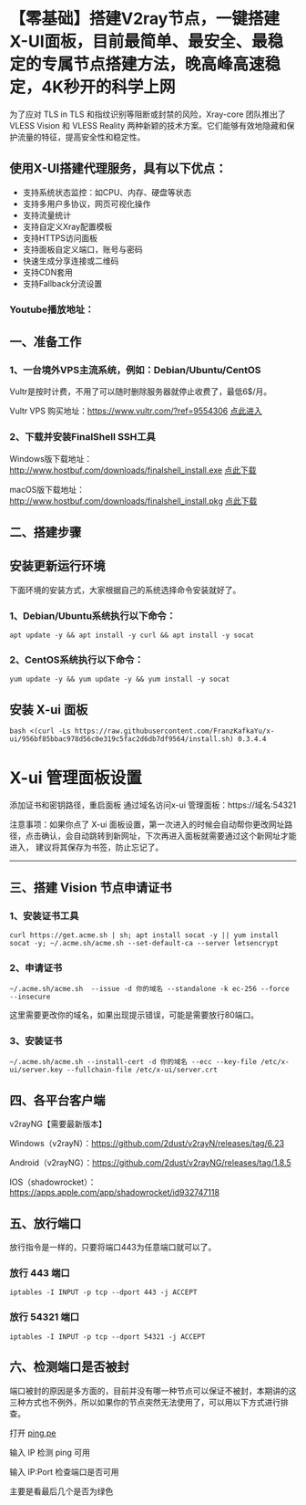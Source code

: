 # 【零基础】搭建V2ray节点，一键搭建X-UI面板，目前最简单、最安全、最稳定的专属节点搭建方法，晚高峰高速稳定，4K秒开的科学上网


为了应对 TLS in TLS 和指纹识别等阻断或封禁的风险，Xray-core 团队推出了 VLESS Vision 和 VLESS Reality 两种新颖的技术方案。它们能够有效地隐藏和保护流量的特征，提高安全性和稳定性。

## 使用X-UI搭建代理服务，具有以下优点：

- 支持系统状态监控：如CPU、内存、硬盘等状态
- 支持多用户多协议，网页可视化操作
- 支持流量统计
- 支持自定义Xray配置模板
- 支持HTTPS访问面板
- 支持面板自定义端口，账号与密码
- 快速生成分享连接或二维码
- 支持CDN套用
- 支持Fallback分流设置

### Youtube播放地址：

 ## 一、准备工作

  ### 1、一台境外VPS主流系统，例如：Debian/Ubuntu/CentOS
Vultr是按时计费，不用了可以随时删除服务器就停止收费了，最低6$/月。

Vultr VPS 购买地址：https://www.vultr.com/?ref=9554306  [点此进入](https://www.vultr.com/?ref=9554306)  

### 2、下载并安装FinalShell SSH工具

Windows版下载地址：http://www.hostbuf.com/downloads/finalshell_install.exe  [点此下载](http://www.hostbuf.com/downloads/finalshell_install.exe)

macOS版下载地址：http://www.hostbuf.com/downloads/finalshell_install.pkg  [点此下载](http://www.hostbuf.com/downloads/finalshell_install.pkg)

## 二、搭建步骤

## 安装更新运行环境

下面环境的安装方式，大家根据自己的系统选择命令安装就好了。
### 1、Debian/Ubuntu系统执行以下命令：
     
    apt update -y && apt install -y curl && apt install -y socat
     
### 2、CentOS系统执行以下命令：

    yum update -y && yum update -y && yum install -y socat
    
## 安装 X-ui 面板

    bash <(curl -Ls https://raw.githubusercontent.com/FranzKafkaYu/x-ui/956bf85bbac978d56c0e319c5fac2d6db7df9564/install.sh) 0.3.4.4


# X-ui 管理面板设置
添加证书和密钥路径，重启面板
通过域名访问x-ui 管理面板：https://域名:54321

注意事项：如果你点了 X-ui 面板设置，第一次进入的时候会自动帮你更改网址路径，点击确认，会自动跳转到新网址，下次再进入面板就需要通过这个新网址才能进入，
建议将其保存为书签，防止忘记了。

--------------------------------

## 三、搭建 Vision 节点申请证书

### 1、安装证书工具


    curl https://get.acme.sh | sh; apt install socat -y || yum install socat -y; ~/.acme.sh/acme.sh --set-default-ca --server letsencrypt


### 2、申请证书


    ~/.acme.sh/acme.sh  --issue -d 你的域名 --standalone -k ec-256 --force --insecure

这里需要更改你的域名，如果出现提示错误，可能是需要放行80端口。

### 3、安装证书

    ~/.acme.sh/acme.sh --install-cert -d 你的域名 --ecc --key-file /etc/x-ui/server.key --fullchain-file /etc/x-ui/server.crt
    

## 四、各平台客户端

v2rayNG【需要最新版本】

Windows（v2rayN）：https://github.com/2dust/v2rayN/releases/tag/6.23

Android（v2rayNG）：https://github.com/2dust/v2rayNG/releases/tag/1.8.5

IOS（shadowrocket）：https://apps.apple.com/app/shadowrocket/id932747118


## 五、放行端口
放行指令是一样的，只要将端口443为任意端口就可以了。

### 放行 443 端口

    iptables -I INPUT -p tcp --dport 443 -j ACCEPT

### 放行 54321 端口

    iptables -I INPUT -p tcp --dport 54321 -j ACCEPT


## 六、检测端口是否被封
端口被封的原因是多方面的，目前并没有哪一种节点可以保证不被封，本期讲的这三种方式也不例外，所以如果你的节点突然无法使用了，可以用以下方式进行排查。

打开 [ping.pe](https://ping.pe/)

输入 IP 检测 ping 可用

输入 IP:Port 检查端口是否可用

主要是看最后几个是否为绿色

